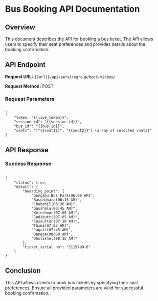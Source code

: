 # Bus Booking API Documentation

## Overview

This document describes the API for booking a bus ticket. The API allows users to specify their seat preferences and provides details about the booking confirmation.

## API Endpoint

**Request URL:** `{{url}}/api/servicegroup/book-v2/bus/`

**Request Method:** POST

### Request Parameters
<pre><code class="json">
{
    "token: "{{live_token}}",
    "session_id": "{{session_id}}",
    "bus_id": "{{bus_id}}",
    "seats": "["{{seat1}}", "{{seat2}}"] (array of selected seats)"
}
</code></pre>
## API Response

### Success Response

<pre><code class="json">
{
    "status": true,
    "detail": {
        "boarding_point": [
            "Gongabu Bus Park(06:00 AM)",
            "Basundhara(06:15 AM)",
            "Chabahil(06:30 AM)",
            "Gaushala(06:45 AM)",
            "Koteshwor(07:00 AM)",
            "Jadibutti(07:05 AM)",
            "Kasaultar(07:10 AM)",
            "Thimi(07:25 AM)",
            "Jagati(07:45 AM)",
            "Banepa(08:00 AM)",
            "Dhulikhel(08:15 AM)"
        ],
        "ticket_serial_no": "5115799-B"
    }
}
</code></pre>


## Conclusion

This API allows clients to book bus tickets by specifying their seat preferences. Ensure all provided parameters are valid for successful booking confirmation.
